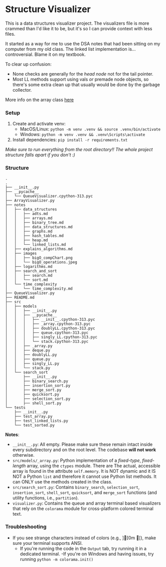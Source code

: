 # Structure Visualizer
This is a data structures visualizer project. The visualizers file is more crammed than I'd like it to be, but it's so I can provide context with less files.

It started as a way for me to use the DSA notes that had been sitting on my computer from my old class. The linked list implementation is... controversial. Blame it on my textbook.

To clear up confusion:
- None checks are generally for the *head node* not for the tail pointer. 
- Most LL methods support using vals *or* premade node objects, so there's some extra clean up that usually would be done by the garbage collector.

More info on the array class [here](#structure)

### Setup
1. Create and activate venv: 
    - MacOS/Linux: `python -m venv .venv && source .venv/bin/activate`
    - Windows: `python -m venv .venv && .venv\Scripts\activate`
2. Install dependencies: `pip install -r requirements.txt`

*Make sure to run everything from the root directory!! The whole project structure falls apart if you don't :)*

### Structure
``` 
.
.
├── __init__.py
├── __pycache__
│   └── QueueVisualizer.cpython-313.pyc
├── ArrayVisualizer.py
├── notes
│   ├── data_structures
│   │   ├── adts.md
│   │   ├── arrays.md
│   │   ├── binary_tree.md
│   │   ├── data_structures.md
│   │   ├── graphs.md
│   │   ├── hash_tables.md
│   │   ├── heap.md
│   │   └── linked_lists.md
│   ├── explains_algorithms.md
│   ├── images
│   │   ├── bigO_compChart.png
│   │   └── bigO_operations.jpeg
│   ├── logarithms.md
│   ├── search_and_sort
│   │   ├── search.md
│   │   └── sort.md
│   └── time_complexity
│       └── time_complexity.md
├── QueueVisualizer.py
├── README.md
├── src
│   ├── models
│   │   ├── __init__.py
│   │   ├── __pycache__
│   │   │   ├── __init__.cpython-313.pyc
│   │   │   ├── _array.cpython-313.pyc
│   │   │   ├── doublyLL.cpython-313.pyc
│   │   │   ├── queue.cpython-313.pyc
│   │   │   ├── singly_LL.cpython-313.pyc
│   │   │   └── stack.cpython-313.pyc
│   │   ├── _array.py
│   │   ├── deque.py
│   │   ├── doublyLL.py
│   │   ├── queue.py
│   │   ├── singly_LL.py
│   │   └── stack.py
│   └── search_sort
│       ├── __init__.py
│       ├── binary_search.py
│       ├── insertion_sort.py
│       ├── merge_sort.py
│       ├── quicksort.py
│       ├── selection_sort.py
│       ├── shell_sort.py
└── tests
    ├── __init__.py
    ├── test_array.py
    ├── test_linked_lists.py
    └── test_sorted.py
```
**Notes**:
- `__init__.py`: All empty. Please make sure these remain intact inside every subdirectory and on the root level. The codebase **will not work** otherwise.
- `src/models/_array.py`: Python implementation of a *fixed-type*, *fixed-length* array, using the `ctypes` module. There are The actual, accessible array is found in the attribute `self.memory`. It is NOT dynamic and it IS NOT a Python `list` and therefore it cannot use Python list methods. It can ONLY use the methods created in the class.
- `src/search_sort.py`: Contains `binary_search`, `selection_sort`, `insertion_sort`, `shell_sort`, `quicksort`, and `merge_sort` functions (and utility functions, i.e., `partition`).
- `visualizer.py`: Contains the queue and array terminal based visualizers that rely on the `colorama` module for cross-platform colored terminal text.

### Troubleshooting
- If you see strange characters instead of colors (e.g., ][0m [), make sure your terminal supports ANSI.
    - If you're running the code in the `Output` tab, try running it in a dedicated terminal.
    -If you're on Windows and having issues, try running `python -m colorama.init()`